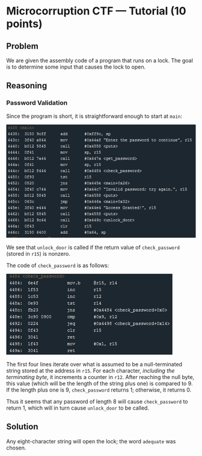 # Microcorruption CTF — Tutorial (10 points)

## Problem

We are given the assembly code of a program that runs on a lock. The goal is to determine some input that causes the lock to open.

## Reasoning

### Password Validation

Since the program is short, it is straightforward enough to start at `main`:

![main function](main.png)

We see that `unlock_door` is called if the return value of `check_password` (stored in `r15`) is nonzero.

The code of `check_password` is as follows:

![check_password](check_password.png)

The first four lines iterate over what is assumed to be a null-terminated string stored at the address in `r15`. For each character, *including the terminating byte*,
it increments a counter in `r12`. After reaching the null byte, this value (which will be the length of the string plus one) is compared to 9. If the length plus one is
9, `check_password` returns 1; otherwise, it returns 0.

Thus it seems that any password of length 8 will cause `check_password` to return 1, which will in turn cause `unlock_door` to be called.

## Solution

Any eight-character string will open the lock; the word `adequate` was chosen.
